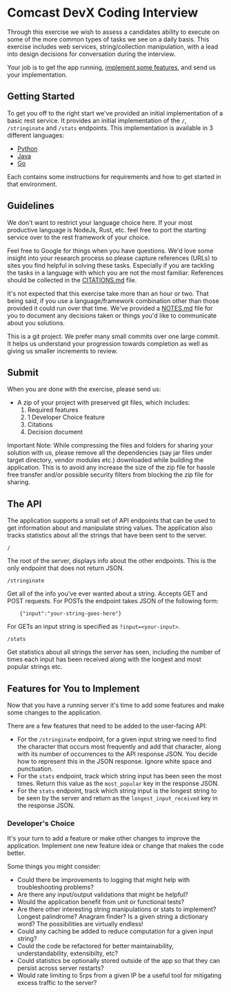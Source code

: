 # Comcast DevX Coding Interview

Through this exercise we wish to assess a candidates ability to execute on some of the more common types of tasks we see on a daily basis.  This exercise includes web services, string/collection manipulation, with a lead into design decisions for conversation during the interview.

Your job is to get the app running, [implement some features](#features-for-you-to-implement), and send us your implementation.

## Getting Started

To get you off to the right start we've provided an initial implementation of a basic rest service.  It provides an initial implementation of the `/`, `/stringinate` and `/stats` endpoints.  This implementation is available in 3 different languages:

- [Python](python/)
- [Java](java/)
- [Go](go/)

Each contains some instructions for requirements and how to get started in that environment.

## Guidelines

We don't want to restrict your language choice here.  If your most productive language is NodeJs, Rust, etc. feel free to port the starting service over to the rest framework of your choice.  

Feel free to Google for things when you have questions.  We'd love some insight into your research process so please capture references (URLs) to sites you find helpful in solving these tasks.  Especially if you are tackling the tasks in a language with which you are not the most familiar.  References should be collected in the [CITATIONS.md](CITATIONS.md) file.

It's not expected that this exercise take more than an hour or two.  That being said, if you use
a language/framework combination other than those provided it could run over that time. We've provided a [NOTES.md](NOTES.md) file for you to document any decisions taken or things you'd like to communicate about you solutions.

This is a git project.  We prefer many small commits over one large commit.  It helps us understand your progression towards completion as well as giving us smaller increments to review.

## Submit

When you are done with the exercise, please send us:

* A zip of your project with preserved git files, which includes:
    1. Required features
    2. 1 Developer Choice feature
    3. Citations
    4. Decision document

Important Note: While compressing the files and folders for sharing your solution with us, please remove all the dependencies (say jar files under target directory, vendor modules etc.) downloaded while building the application. This is to avoid any increase the size of the zip file for hassle free transfer and/or possible security filters from blocking the zip file for sharing.

## The API

The application supports a small set of API endpoints that can be used to get information about and manipulate string values.  The application also tracks statistics about all the strings that have been sent to the server.

`/`

The root of the server, displays info about the other endpoints.  This is the only endpoint that does not return JSON.

`/stringinate`

Get all of the info you've ever wanted about a string. Accepts GET and POST requests.  For POSTs the endpoint takes JSON of the following form: 
    
```
    {"input":"your-string-goes-here"}
```
    
For GETs an input string is specified as `?input=<your-input>`.

`/stats`

Get statistics about all strings the server has seen, including the number of times each input has been received along with the longest and most popular strings etc.

## Features for You to Implement

Now that you have a running server it's time to add some features and make some changes to the application.

There are a few features that need to be added to the user-facing API:

* For the `/stringinate` endpoint, for a given input string we need to find the character that occurs most frequently and add that character, along with its number of occurrences to the API response JSON. You decide how to represent this in the JSON response.  Ignore white space and punctuation.
* For the `stats` endpoint, track which string input has been seen the most times. Return this value as the `most_popular` key in the response JSON.
* For the `stats` endpoint, track which string input is the longest string to be seen by the server and return as the `longest_input_received` key in the response JSON.

### Developer's Choice

It's your turn to add a feature or make other changes to improve the application.  Implement one new feature idea or change that makes the code better.

Some things you might consider:

* Could there be improvements to logging that might help with troubleshooting problems?
* Are there any input/output validations that might be helpful?
* Would the application benefit from unit or functional tests?
* Are there other interesting string manipulations or stats to implement? Longest palindrome? Anagram finder? Is a given string a dictionary word? The possibilities are virtually endless!
* Could any caching be added to reduce computation for a given input string?
* Could the code be refactored for better maintainability, understandability, extensibilty, etc?
* Could statistics be optionally stored outside of the app so that they can persist across server restarts?
* Would rate limiting to 5rps from a given IP be a useful tool for mitigating excess traffic to the server?
